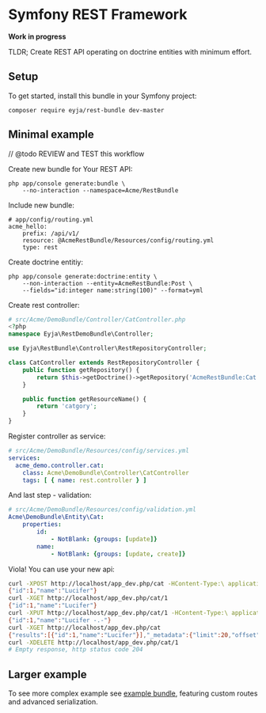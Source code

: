 # Symfony REST Framework

**Work in progress**

TLDR; Create REST API operating on doctrine entities with minimum effort.

## Setup

To get started, install this bundle in your Symfony project:

    composer require eyja/rest-bundle dev-master

## Minimal example

// @todo REVIEW and TEST this workflow

Create new bundle for Your REST API:

    php app/console generate:bundle \
        --no-interaction --namespace=Acme/RestBundle

Include new bundle:
  
```
# app/config/routing.yml
acme_hello:
    prefix: /api/v1/
    resource: @AcmeRestBundle/Resources/config/routing.yml
    type: rest
```

Create doctrine entitiy:

```
php app/console generate:doctrine:entity \
    --non-interaction --entity=AcmeRestBundle:Post \
    --fields="id:integer name:string(100)" --format=yml
```

Create rest controller:

```php
# src/Acme/DemoBundle/Controller/CatController.php
<?php
namespace Eyja\RestDemoBundle\Controller;

use Eyja\RestBundle\Controller\RestRepositoryController;

class CatController extends RestRepositoryController {
    public function getRepository() {
        return $this->getDoctrine()->getRepository('AcmeRestBundle:Cat');
    }

    public function getResourceName() {
        return 'catgory';
    }
}
```

Register controller as service:
<!--
```php
# src/Acme/DemoBundle/DependencyInjection/AcmeDemoExtension.php
<?php

namespace Eyja\RestDemoBundle\DependencyInjection;

use Symfony\Component\DependencyInjection\ContainerBuilder;
use Symfony\Component\Config\FileLocator;
use Symfony\Component\HttpKernel\DependencyInjection\Extension;
use Symfony\Component\DependencyInjection\Loader;

/**
 * This is the class that loads and manages your bundle configuration
 * To learn more see {@link http://symfony.com/doc/current/cookbook/bundles/extension.html}
 */
class EyjaRestDemoExtension extends Extension {
  /**
	 * {@inheritDoc}
	 */
	public function load(array $configs, ContainerBuilder $container) {
		$loader = new Loader\YamlFileLoader($container, new FileLocator(__DIR__.'/../Resources/config'));
		$loader->load('services.yml');
	}
}
```
-->
```yml
# src/Acme/DemoBundle/Resources/config/services.yml
services:
  acme_demo.controller.cat:
    class: Acme\DemoBundle\Controller\CatController
    tags: [ { name: rest.controller } ]
```

And last step - validation:

```yml
# src/Acme/DemoBundle/Resources/config/validation.yml
Acme\DemoBundle\Entity\Cat:
    properties:
        id:
            - NotBlank: {groups: [update]}
        name:
            - NotBlank: {groups: [update, create]}
```

Viola! You can use your new api:

```bash
curl -XPOST http://localhost/app_dev.php/cat -HContent-Type:\ application/json -d'{"name":"Lucifer"}'
{"id":1,"name":"Lucifer"}
curl -XGET http://localhost/app_dev.php/cat/1
{"id":1,"name":"Lucifer"}
curl -XPUT http://localhost/app_dev.php/cat/1 -HContent-Type:\ application/json -d'{"name":"Lucifer -.-"}'
{"id":1,"name":"Lucifer -.-"}
curl -XGET http://localhost/app_dev.php/cat
{"results":[{"id":1,"name":"Lucifer"}],"_metadata":{"limit":20,"offset":0,"total":1}}
curl -XDELETE http://localhost/app_dev.php/cat/1
# Empty response, http status code 204
```

## Larger example

To see more complex example see [example bundle](https://github.com/Eyjafjallajokull/symfony-rest-demo-bundle), 
featuring custom routes and advanced serialization.

